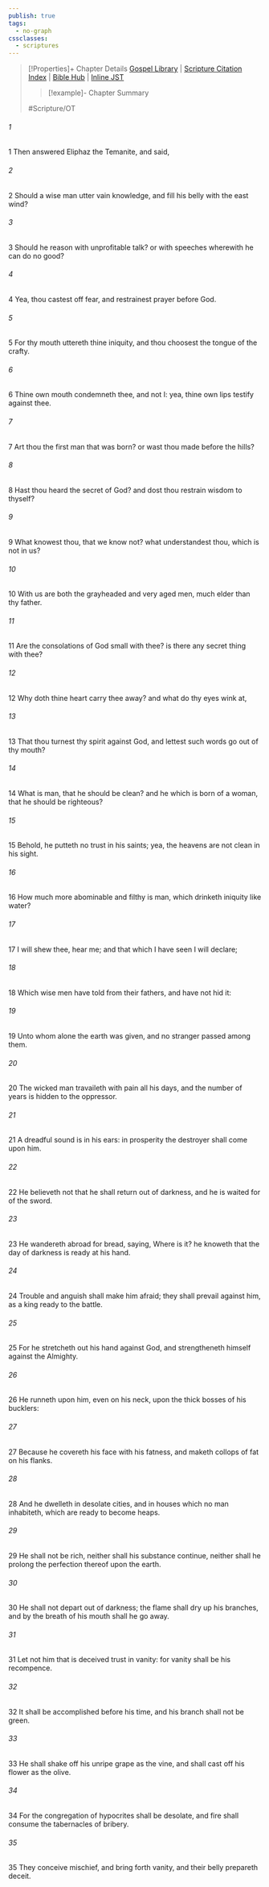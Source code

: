 ```yaml
---
publish: true
tags:
  - no-graph
cssclasses:
  - scriptures
---
```

>[!Properties]+ Chapter Details
>[Gospel Library](https://churchofjesuschrist.org/study/scriptures/ot/job/15?lang=eng)    |    [Scripture Citation Index](https://scriptures.byu.edu/#0760f::c0760f)    |    [Bible Hub](https://biblehub.com/job/15.htm)    |    [Inline JST](https://scripturetoolbox.com/html/ic/Job/15.html)
>>[!example]- Chapter Summary
>> 
> 
>
>#Scripture/OT
###### 1
1 Then answered Eliphaz the Temanite, and said,
###### 2
2 Should a wise man utter vain knowledge, and fill his belly with the east wind?
###### 3
3 Should he reason with unprofitable talk? or with speeches wherewith he can do no good?
###### 4
4 Yea, thou castest off fear, and restrainest prayer before God.
###### 5
5 For thy mouth uttereth thine iniquity, and thou choosest the tongue of the crafty.
###### 6
6 Thine own mouth condemneth thee, and not I: yea, thine own lips testify against thee.
###### 7
7 Art thou the first man that was born? or wast thou made before the hills?
###### 8
8 Hast thou heard the secret of God? and dost thou restrain wisdom to thyself?
###### 9
9 What knowest thou, that we know not? what understandest thou, which is not in us?
###### 10
10 With us are both the grayheaded and very aged men, much elder than thy father.
###### 11
11 Are the consolations of God small with thee? is there any secret thing with thee?
###### 12
12 Why doth thine heart carry thee away? and what do thy eyes wink at,
###### 13
13 That thou turnest thy spirit against God, and lettest such words go out of thy mouth?
###### 14
14 What is man, that he should be clean? and he which is born of a woman, that he should be righteous?
###### 15
15 Behold, he putteth no trust in his saints; yea, the heavens are not clean in his sight.
###### 16
16 How much more abominable and filthy is man, which drinketh iniquity like water?
###### 17
17 I will shew thee, hear me; and that which I have seen I will declare;
###### 18
18 Which wise men have told from their fathers, and have not hid it:
###### 19
19 Unto whom alone the earth was given, and no stranger passed among them.
###### 20
20 The wicked man travaileth with pain all his days, and the number of years is hidden to the oppressor.
###### 21
21 A dreadful sound is in his ears: in prosperity the destroyer shall come upon him.
###### 22
22 He believeth not that he shall return out of darkness, and he is waited for of the sword.
###### 23
23 He wandereth abroad for bread, saying, Where is it? he knoweth that the day of darkness is ready at his hand.
###### 24
24 Trouble and anguish shall make him afraid; they shall prevail against him, as a king ready to the battle.
###### 25
25 For he stretcheth out his hand against God, and strengtheneth himself against the Almighty.
###### 26
26 He runneth upon him, even on his neck, upon the thick bosses of his bucklers:
###### 27
27 Because he covereth his face with his fatness, and maketh collops of fat on his flanks.
###### 28
28 And he dwelleth in desolate cities, and in houses which no man inhabiteth, which are ready to become heaps.
###### 29
29 He shall not be rich, neither shall his substance continue, neither shall he prolong the perfection thereof upon the earth.
###### 30
30 He shall not depart out of darkness; the flame shall dry up his branches, and by the breath of his mouth shall he go away.
###### 31
31 Let not him that is deceived trust in vanity: for vanity shall be his recompence.
###### 32
32 It shall be accomplished before his time, and his branch shall not be green.
###### 33
33 He shall shake off his unripe grape as the vine, and shall cast off his flower as the olive.
###### 34
34 For the congregation of hypocrites shall be desolate, and fire shall consume the tabernacles of bribery.
###### 35
35 They conceive mischief, and bring forth vanity, and their belly prepareth deceit.
